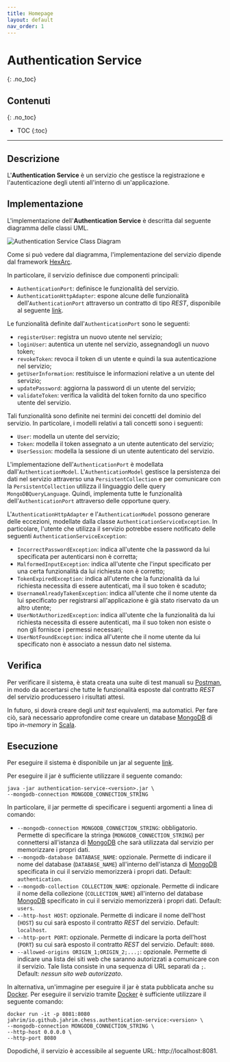 ```yaml
---
title: Homepage
layout: default
nav_order: 1
---
```


# Authentication Service
{: .no_toc}

## Contenuti
{: .no_toc}

- TOC
{:toc}

---

## Descrizione

L'**Authentication Service** è un servizio che gestisce la registrazione e l'autenticazione
degli utenti all'interno di un'applicazione.

## Implementazione

L'implementazione dell'**Authentication Service** è descritta dal seguente diagramma delle classi
UML.

![Authentication Service Class Diagram](/authentication-service/resources/images/authentication-service.png)

Come si può vedere dal diagramma, l'implementazione del servizio dipende dal framework
[HexArc](https://github.com/ldss-project/hexarc).

In particolare, il servizio definisce due componenti principali:
- `AuthenticationPort`: definisce le funzionalità del servizio.
- `AuthenticationHttpAdapter`: espone alcune delle funzionalità dell'`AuthenticationPort` attraverso un
  contratto di tipo _REST_, disponibile al seguente [link](/swagger-apis/authentication-service/latest/rest).

Le funzionalità definite dall'`AuthenticationPort` sono le seguenti:
- `registerUser`: registra un nuovo utente nel servizio;
- `loginUser`: autentica un utente nel servizio, assegnandogli un nuovo token;
- `revokeToken`: revoca il token di un utente e quindi la sua autenticazione nel servizio;
- `getUserInformation`: restituisce le informazioni relative a un utente del servizio;
- `updatePassword`: aggiorna la password di un utente del servizio;
- `validateToken`: verifica la validità del token fornito da uno specifico utente del servizio.

Tali funzionalità sono definite nei termini dei concetti del dominio del servizio.
In particolare, i modelli relativi a tali concetti sono i seguenti:
- `User`: modella un utente del servizio;
- `Token`: modella il token assegnato a un utente autenticato del servizio;
- `UserSession`: modella la sessione di un utente autenticato del servizio.

L'implementazione dell'`AuthenticationPort` è modellata dall'`AuthenticationModel`.
L'`AuthenticationModel` gestisce la persistenza dei dati nel servizio attraverso una
`PersistentCollection` e per comunicare con la `PersistentCollection` utilizza il
linguaggio delle query `MongoDBQueryLanguage`. Quindi, implementa tutte le funzionalità
dell'`AuthenticationPort` attraverso delle opportune query.

L'`AuthenticationHttpAdapter` e l'`AuthenticationModel` possono generare delle eccezioni,
modellate dalla classe `AuthenticationServiceException`. In particolare, l'utente che
utilizza il servizio potrebbe essere notificato delle seguenti `AuthenticationServiceException`:
- `IncorrectPasswordException`: indica all'utente che la password da lui specificata per autenticarsi
  non è corretta;
- `MalformedInputException`: indica all'utente che l'input specificato per una certa
  funzionalità da lui richiesta non è corretto;
- `TokenExpiredException`: indica all'utente che la funzionalità da lui richiesta necessita
  di essere autenticati, ma il suo token è scaduto;
- `UsernameAlreadyTakenException`: indica all'utente che il nome utente da lui specificato per
  registrarsi all'applicazione è già stato riservato da un altro utente;
- `UserNotAuthorizedException`: indica all'utente che la funzionalità da lui richiesta necessita
  di essere autenticati, ma il suo token non esiste o non gli fornisce i permessi necessari;
- `UserNotFoundException`: indica all'utente che il nome utente da lui specificato non è
  associato a nessun dato nel sistema.

## Verifica

Per verificare il sistema, è stata creata una suite di test manuali su
[Postman](https://www.postman.com/), in modo da accertarsi che tutte le funzionalità
esposte dal contratto _REST_ del servizio producessero i risultati attesi.

In futuro, si dovrà creare degli _unit test_ equivalenti, ma automatici. Per fare ciò,
sarà necessario approfondire come creare un database [MongoDB](https://www.mongodb.com)
di tipo _in-memory_ in [Scala](https://scala-lang.org/).

## Esecuzione

Per eseguire il sistema è disponibile un jar al seguente
[link](https://github.com/ldss-project/authentication-service/releases).

Per eseguire il jar è sufficiente utilizzare il seguente comando:
```shell
java -jar authentication-service-<version>.jar \
--mongodb-connection MONGODB_CONNECTION_STRING
```

In particolare, il jar permette di specificare i seguenti argomenti a linea di comando:
- `--mongodb-connection MONGODB_CONNECTION_STRING`: obbligatorio. Permette di specificare
  la stringa (`MONGODB_CONNECTION_STRING`) per connettersi all'istanza di
  [MongoDB](https://www.mongodb.com) che sarà utilizzata dal servizio per memorizzare i propri
  dati.
- `--mongodb-database DATABASE_NAME`: opzionale. Permette di indicare il nome del database (`DATABASE_NAME`)
  all'interno dell'istanza di [MongoDB](https://www.mongodb.com) specificata in cui il servizio memorizzerà i
  propri dati. Default: `authentication`.
- `--mongodb-collection COLLECTION_NAME`: opzionale. Permette di indicare il nome della collezione
  (`COLLECTION_NAME`) all'interno del database [MongoDB](https://www.mongodb.com) specificato in cui il
  servizio memorizzerà i propri dati. Default: `users`.
- `--http-host HOST`: opzionale. Permette di indicare il nome dell'host (`HOST`) su cui sarà esposto il
  contratto _REST_ del servizio. Default: `localhost`.
- `--http-port PORT`: opzionale. Permette di indicare la porta dell'host (`PORT`) su cui sarà esposto il
  contratto _REST_ del servizio. Default: `8080`.
- `--allowed-origins ORIGIN_1;ORIGIN_2;...;`: opzionale. Permette di indicare una lista dei siti web che
  saranno autorizzati a comunicare con il servizio. Tale lista consiste in una sequenza di URL separati
  da `;`. Default: _nessun sito web autorizzato_.

In alternativa, un'immagine per eseguire il jar è stata pubblicata anche su [Docker](https://www.docker.com/).
Per eseguire il servizio tramite [Docker](https://www.docker.com/) è sufficiente utilizzare il seguente comando:
```shell
docker run -it -p 8081:8080 jahrim/io.github.jahrim.chess.authentication-service:<version> \
--mongodb-connection MONGODB_CONNECTION_STRING \
--http-host 0.0.0.0 \
--http-port 8080
```

Dopodiché, il servizio è accessibile al seguente URL: http://localhost:8081.
